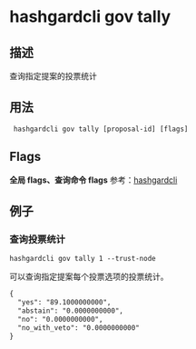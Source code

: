 # hashgardcli gov tally

## 描述

查询指定提案的投票统计

## 用法

```
 hashgardcli gov tally [proposal-id] [flags]
```

## Flags

 **全局 flags、查询命令 flags** 参考：[hashgardcli](../README.md)
 

## 例子

### 查询投票统计

```shell
hashgardcli gov tally 1 --trust-node
```

可以查询指定提案每个投票选项的投票统计。

```txt
{
  "yes": "89.1000000000",
  "abstain": "0.0000000000",
  "no": "0.0000000000",
  "no_with_veto": "0.0000000000"
}
```

